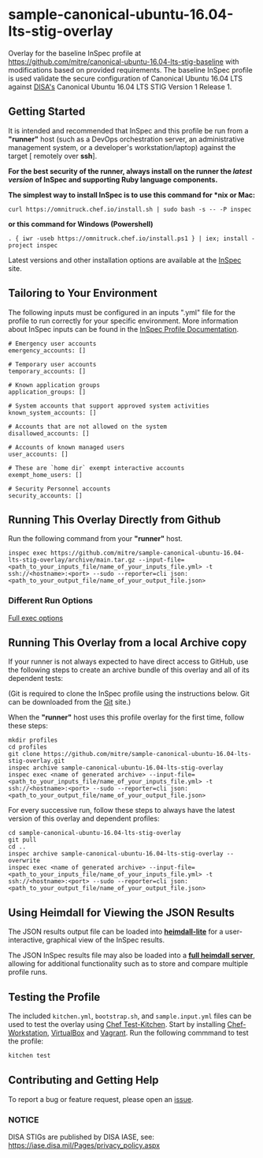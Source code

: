 # sample-canonical-ubuntu-16.04-lts-stig-overlay
Overlay for the baseline InSpec profile at https://github.com/mitre/canonical-ubuntu-16.04-lts-stig-baseline with modifications based on provided requirements. The baseline InSpec profile is used validate the secure configuration of Canonical Ubuntu 16.04 LTS against [DISA's](https://public.cyber.mil/stigs/) Canonical Ubuntu 16.04 LTS STIG Version 1 Release 1.

## Getting Started  
It is intended and recommended that InSpec and this profile be run from a __"runner"__ host (such as a DevOps orchestration server, an administrative management system, or a developer's workstation/laptop) against the target [ remotely over __ssh__].
    

__For the best security of the runner, always install on the runner the _latest version_ of InSpec and supporting Ruby language components.__ 

__The simplest way to install InSpec is to use this command for *nix or Mac:__
```
curl https://omnitruck.chef.io/install.sh | sudo bash -s -- -P inspec
```

__or this command for Windows (Powershell)__
```
. { iwr -useb https://omnitruck.chef.io/install.ps1 } | iex; install -project inspec
```

Latest versions and other installation options are available at the [InSpec](http://inspec.io/) site.



## Tailoring to Your Environment
The following inputs must be configured in an inputs ".yml" file for the profile to run correctly for your specific environment. More information about InSpec inputs can be found in the [InSpec Profile Documentation](https://www.inspec.io/docs/reference/profiles/).

```
# Emergency user accounts
emergency_accounts: []

# Temporary user accounts
temporary_accounts: []

# Known application groups
application_groups: []

# System accounts that support approved system activities
known_system_accounts: []

# Accounts that are not allowed on the system
disallowed_accounts: []

# Accounts of known managed users
user_accounts: []

# These are `home dir` exempt interactive accounts
exempt_home_users: []

# Security Personnel accounts
security_accounts: []

```

## Running This Overlay Directly from Github

Run the following command from your __"runner"__ host.

```
inspec exec https://github.com/mitre/sample-canonical-ubuntu-16.04-lts-stig-overlay/archive/main.tar.gz --input-file=<path_to_your_inputs_file/name_of_your_inputs_file.yml> -t ssh://<hostname>:<port> --sudo --reporter=cli json:<path_to_your_output_file/name_of_your_output_file.json>
```

### Different Run Options

  [Full exec options](https://docs.chef.io/inspec/cli/#options-3)

## Running This Overlay from a local Archive copy 

If your runner is not always expected to have direct access to GitHub, use the following steps to create an archive bundle of this overlay and all of its dependent tests:

(Git is required to clone the InSpec profile using the instructions below. Git can be downloaded from the [Git](https://git-scm.com/book/en/v2/Getting-Started-Installing-Git) site.)

When the __"runner"__ host uses this profile overlay for the first time, follow these steps: 

```
mkdir profiles
cd profiles
git clone https://github.com/mitre/sample-canonical-ubuntu-16.04-lts-stig-overlay.git
inspec archive sample-canonical-ubuntu-16.04-lts-stig-overlay
inspec exec <name of generated archive> --input-file=<path_to_your_inputs_file/name_of_your_inputs_file.yml> -t ssh://<hostname>:<port> --sudo --reporter=cli json:<path_to_your_output_file/name_of_your_output_file.json>
```
For every successive run, follow these steps to always have the latest version of this overlay and dependent profiles:

```
cd sample-canonical-ubuntu-16.04-lts-stig-overlay
git pull
cd ..
inspec archive sample-canonical-ubuntu-16.04-lts-stig-overlay --overwrite
inspec exec <name of generated archive> --input-file=<path_to_your_inputs_file/name_of_your_inputs_file.yml> -t ssh://<hostname>:<port> --sudo --reporter=cli json:<path_to_your_output_file/name_of_your_output_file.json>
```

## Using Heimdall for Viewing the JSON Results

The JSON results output file can be loaded into __[heimdall-lite](https://heimdall-lite.mitre.org/)__ for a user-interactive, graphical view of the InSpec results. 

The JSON InSpec results file may also be loaded into a __[full heimdall server](https://github.com/mitre/heimdall)__, allowing for additional functionality such as to store and compare multiple profile runs.

## Testing the Profile

The included `kitchen.yml`, `bootstrap.sh`, and `sample.input.yml` files can be used to test the overlay using [Chef Test-Kitchen](https://kitchen.ci/). Start by installing [Chef-Workstation](https://downloads.chef.io/chef-workstation), [VirtualBox](https://www.virtualbox.org/wiki/Downloads) and [Vagrant](https://www.vagrantup.com/downloads.html). Run the following commmand to test the profile:

```bash
kitchen test
```

## Contributing and Getting Help
To report a bug or feature request, please open an [issue](https://github.com/mitre/sample-canonical-ubuntu-16.04-lts-stig-overlay/issues/new).


### NOTICE 

DISA STIGs are published by DISA IASE, see: https://iase.disa.mil/Pages/privacy_policy.aspx
